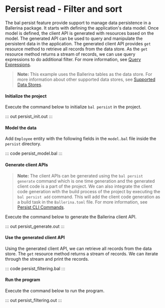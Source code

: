 # Persist read - Filter and sort

The bal persist feature provide support to manage data persistence in a Ballerina package. It starts with defining the application's data model. Once model is defined, the client API is generated with resources based on the model. The generated API can be used to query and manipulate the persistent data in the application.
The generated client API provides `get` resource method to retrieve all records from the data store. As the `get` resource method returns a stream of records, we can use query expressions to do additional filter. For more information, see [Query Expressions](/learn/by-example/query-expressions/).

> **Note:** This example uses the Ballerina tables as the data store. For more information about other supported data stores, see [Supported Data Stores](/learn/supported-data-stores/).

#### Initialize the project
Execute the command below to initialize `bal persist` in the project.

::: out persist_init.out :::

#### Model the data
Add `Employee` entity with the following fields in the `model.bal` file inside the `persist` directory.

::: code persist_model.bal :::

#### Generate client APIs
> **Note:** The client APIs can be generated using the `bal persist generate` command which is one time generation and the generated client code is a part of the project. We can also integrate the client code generation with the build process of the project by executing the `bal persist add` command. This will add the client code generation as a build task in the `Ballerina.toml` file. For more information, see [Persist CLI Commands](learn/persist-cli-tool/).

Execute the command below to generate the Ballerina client API.

::: out persist_generate.out :::

#### Use the generated client API
Using the generated client API, we can retrieve all records from the data store. The `get` resource method returns a stream of records. We can iterate through the stream and print the records.

::: code persist_filtering.bal :::

#### Run the program
Execute the command below to run the program.

::: out persist_filtering.out :::
